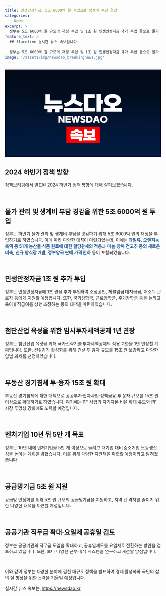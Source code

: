 ```yaml
---
title: 민생안정자금, 5조 6000억 원 투입으로 생계비 부담 경감
categories:
  - News
excerpt: >
  정부는 5조 6000억 원 규모의 재정 투입 및 1조 원 민생안정자금 추가 투입 등으로 물가 상승세를 관리하고 생계비 부담을 경감할 계획이다. 또한, 국가전략기술 투자세액공제 적용을 1년 연장하고, 전기차 보조금 확대로 내수 활성화를 지원하며, 2024 하반기 경제정책방향과 역동경제 로드맵을 발표했다. 또한, 부동산 경기침체를 위해 투·융자 규모를 15조 원 확대하고, 상속세 최대주주 할증평가 폐지 등의 세법개정안을 추진 중이다. 벤처기업 육성을 위해 벤처투자 활성화 대책과 서비스 산업발전기본법 제정을 추진 중이며, 일과 생활의 균형을 위해 공휴일제도를 개선하고자 한다.
feature_text: >
  ## flaretime 실시간 뉴스 속보입니다.

  정부는 5조 6000억 원 규모의 재정 투입 및 1조 원 민생안정자금 추가 투입 등으로 물가 상승세를 관리하고 생계비 부담을 경감할 계획이다. 또한, 국가전략기술 투자세액공제 적용을 1년 연장하고, 전기차 보조금 확대로 내수 활성화를 지원하며, 2024 하반기 경제정책방향과 역동경제 로드맵을 발표했다. 또한, 부동산 경기침체를 위해 투·융자 규모를 15조 원 확대하고, 상속세 최대주주 할증평가 폐지 등의 세법개정안을 추진 중이다. 벤처기업 육성을 위해 벤처투자 활성화 대책과 서비스 산업발전기본법 제정을 추진 중이며, 일과 생활의 균형을 위해 공휴일제도를 개선하고자 한다.
image: '/assets/img/newsdao_breakingnews.jpg'
---
```


<p><img src="/assets/img/newsdao_breakingnews.jpg" alt="flaretime 속보" /></p>

<h2 data-ke-size="size26">2024 하반기 정책 방향</h2>

<p>정책브리핑에서 발표된 2024 하반기 정책 방향에 대해 살펴보겠습니다.</p>

<p data-ke-size="size16">&nbsp;</p>

<h2 data-ke-size="size24">물가 관리 및 생계비 부담 경감을 위한 5조 6000억 원 투입</h2>

<p>정부는 하반기 물가 관리 및 생계비 부담을 경감하기 위해 5조 6000억 원의 재정을 투입하기로 하였습니다. 이에 따라 다양한 대책이 마련되었는데, 이에는 <b><span style="color: #1a5490;">과일류, 오렌지농축액 등 51개 농산물·식품 원료에 대한 할당관세의 적용</span></b>과 <b><span style="color: #1a5490;">마늘·양파·건고추 등의 새로운 비축</span></b>, <b><span style="color: #1a5490;">신규 양식장 개발</span></b>, <b><span style="color: #1a5490;">정부양곡 판매 가격 인하</span></b> 등이 포함되었습니다.</p>

<p data-ke-size="size16">&nbsp;</p>

<h2 data-ke-size="size24">민생안정자금 1조 원 추가 투입</h2>

<p>정부는 민생안정자금에 1조 원을 추가 투입하여 소상공인, 체불임금 대지급금, 저소득 근로자 등에게 지원할 예정입니다. 또한, 국가장학금, 근로장학금, 주거장학금 등을 늘리고 육아휴직급여를 상향 조정하는 등의 대책을 마련하였습니다.</p>

<p data-ke-size="size16">&nbsp;</p>

<h2 data-ke-size="size24">첨단산업 육성을 위한 임시투자세액공제 1년 연장</h2>

<p>정부는 첨단산업 육성을 위해 국가전략기술 투자세액공제의 적용 기한을 1년 연장할 계획입니다. 또한, 건설경기 활성화를 위해 건설 투·융자 규모를 15조 원 보강하고 다양한 입법 과제를 선정하였습니다.</p>

<p data-ke-size="size16">&nbsp;</p>

<h2 data-ke-size="size24">부동산 경기침체 투·융자 15조 원 확대</h2>

<p>부동산 경기침체에 대한 대책으로 공공투자·민자사업·정책금융 투·융자 규모를 15조 원 이상으로 확대하기로 하였습니다. 여기에는 PF 사업의 자기자본 비율 확대 유도와 PF 시장 투명성 강화에도 노력할 예정입니다.</p>

<p data-ke-size="size16">&nbsp;</p>

<h2 data-ke-size="size24">벤처기업 10년 뒤 5만 개 목표</h2>

<p>정부는 10년 내에 벤처기업을 5만 개 이상으로 늘리고 대기업 대비 중소기업 노동생산성을 높이는 계획을 밝혔습니다. 이를 위해 다양한 지원책을 마련할 예정이라고 밝혀졌습니다.</p>

<p data-ke-size="size16">&nbsp;</p>

<h2 data-ke-size="size24">공급망기금 5조 원 지원</h2>

<p>공급망 안정화를 위해 5조 원 규모의 공급망기금을 지원하고, 지역 간 격차를 줄이기 위한 다양한 대책을 마련할 예정입니다.</p>

<p data-ke-size="size16">&nbsp;</p>

<h2 data-ke-size="size24">공공기관 직무급 확대·요일제 공휴일 검토</h2>

<p>정부는 공공기관의 직무급 도입을 확대하고, 공휴일제도를 요일제로 전환하는 방안을 검토하고 있습니다. 또한, 보다 다양한 근무·휴식 시스템을 연구하고 개선할 방침입니다.</p>

<p data-ke-size="size16">&nbsp;</p>

<p>이와 같이 정부는 다양한 분야에 걸친 대규모 정책을 발표하여 경제 활성화와 국민의 삶의 질 향상을 위한 노력을 기울일 예정입니다.</p>
실시간 뉴스 속보는, <a href="https://newsdao.kr" rel="dofollow">https://newsdao.kr</a>


